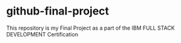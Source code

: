 # github-final-project
This repository is my Final Project as a part of the IBM FULL STACK DEVELOPMENT Certification
